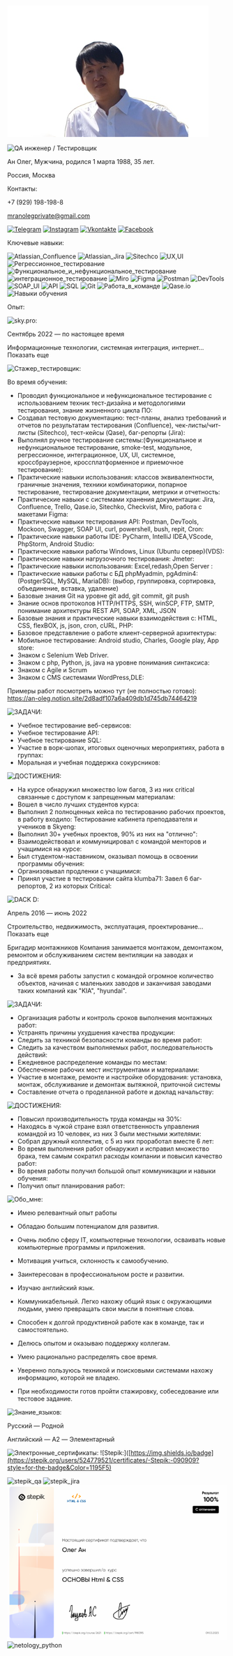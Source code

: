 ![Header](https://github.com/mranolegprivate/anoleg_rezume/blob/main/assets/rezume_1.jpg?raw=true)

![QA инженер / Тестировщик](https://img.shields.io/badge/-QA_инженер_/_Тестировщик:(web,_api,_frontend,_backend)-090909?style=for-the-badge&logoColor=47C5FB)


Ан Олег,
Мужчина,
родился 1 марта 1988, 35 лет.

Россия, Москва

Контакты:

+7 (929) 198-198-8

mranolegprivate@gmail.com

[![Telegram](https://img.shields.io/badge/-Telegram-090909?style=for-the-badge&logo=telegram&logoColor=27A0D9)](https://t.me/mrolegprivate)
[![Instagram](https://img.shields.io/badge/-Instagram-090909?style=for-the-badge&logo=instagram&logoColor=B4068E)](https://www.instagram.com/mranolegprivate)
[![Vkontakte](https://img.shields.io/badge/-Vkontakte-090909?style=for-the-badge&logo=Vk&logoColor=4F7DB3)](https://vk.com/mranolegprivate)
[![Facebook](https://img.shields.io/badge/-Facebook-090909?style=for-the-badge&logo=Facebook&logoColor=1195F5)](https://www.facebook.com/mranolegprivate)


Ключевые навыки:

![Atlassian_Confluence](https://img.shields.io/badge/-Atlassian_Confluence-090909?style=for-the-badge&logoColor=47C5FB)
![Atlassian_Jira](https://img.shields.io/badge/-Atlassian_Jira-090909?style=for-the-badge&logoColor=47C5FB)
![Sitechco](https://img.shields.io/badge/-Sitechco-090909?style=for-the-badge&logoColor=47C5FB)
![UX,UI](https://img.shields.io/badge/-UX,UI-090909?style=for-the-badge&logoColor=47C5FB)
![Регрессионное_тестирование](https://img.shields.io/badge/-Регрессионное_тестирование-090909?style=for-the-badge&logoColor=47C5FB)
![Функциональное_и_нефункциональное_тестирование](https://img.shields.io/badge/-Функциональное_и_нефункциональное_тестирование-090909?style=for-the-badge&logoColor=47C5FB)
![интеграционное_тестирование](https://img.shields.io/badge/-интеграционное_тестирование-090909?style=for-the-badge&logoColor=47C5FB)
![Miro](https://img.shields.io/badge/-Miro-090909?style=for-the-badge&logoColor=47C5FB)
![Figma](https://img.shields.io/badge/-Figma-090909?style=for-the-badge&logoColor=47C5FB)
![Postman](https://img.shields.io/badge/-Postman-090909?style=for-the-badge&logoColor=47C5FB)
![DevTools](https://img.shields.io/badge/-DevTools-090909?style=for-the-badge&logoColor=47C5FB)
![SOAP_UI](https://img.shields.io/badge/-SOAP_UI-090909?style=for-the-badge&logoColor=47C5FB)
![API](https://img.shields.io/badge/-API-090909?style=for-the-badge&logoColor=47C5FB)
![SQL](https://img.shields.io/badge/-SQL-090909?style=for-the-badge&logoColor=47C5FB)
![Git](https://img.shields.io/badge/-Git-090909?style=for-the-badge&logoColor=47C5FB)
![Работа_в_команде](https://img.shields.io/badge/-Работа_в_команде-090909?style=for-the-badge&logoColor=47C5FB)
![Qase.io](https://img.shields.io/badge/-Qase.io-090909?style=for-the-badge&logoColor=47C5FB)
![Навыки обучения](https://img.shields.io/badge/-Навыки_обучения-090909?style=for-the-badge&logoColor=47C5FB)

Опыт:

![sky.pro:](https://img.shields.io/badge/-Skyeng/Skypro_крупнейший_онлайн—университет:-090909?style=for-the-badge&Color=1195F5)

Сентябрь 2022 — по настоящее время

Информационные технологии, системная интеграция, интернет... Показать еще

![Стажер_тестировщик:](https://img.shields.io/badge/-Стажер_тестировщик:-090909?style=for-the-badge&Color=1195F5)

Во время обучения:

- Проводил функциональное и нефункциональное тестирование с использованием техник тест-дизайна и методологиями тестирования, знание жизненного цикла ПО:
- Создавал тестовую документацию: тест-планы, анализ требований и отчетов по результатам тестирования (Confluence), чек-листы/чит-листы (Sitechco), тест-кейсы (Qase), баг-репорты (Jira):
- Выполнял ручное тестирование системы:(Функциональное и нефункциональное тестирование, smoke-test, модульное, регрессионное, интеграционное, UX, UI, системное, кроссбраузерное, кроссплатформенное и приемочное тестирование):
- Практические навыки использования: классов эквивалентности, граничные значения, техники комбинаторики, попарное тестирование, тестирование документации, метрики и отчетность:
- Практические навыки с системами хранения документации: Jira, Confluence,
Trello, Qase.io, Sitechko, Checkvist, Miro, работа с макетами Figma:
- Практические навыки тестирования API: Postman, DevTools, Mockoon, Swagger, SOAP UI, curl, powershell, bush, repit, Cron:
- Практические навыки работы IDE: PyCharm, IntelliJ IDEA,VScode, PhpStorm, Android Studio:
- Практические навыки работы Windows, Linux (Ubuntu сервер)(VDS):
- Практические навыки нагрузочного тестирования: Jmeter:
- Практические навыки использования: Excel,redash,Open Server :
- Практические навыки работы с БД phpMyadmin, pgAdmin4: (PostgerSQL, MySQL, MariaDB): (выбор, группировка, сортировка, объединение, вставка, удаление)
- Базовые знания Git на уровне git add, git commit, git push
- Знание основ протоколов HTTP/HTTPS, SSH, winSCP, FTP, SMTP, понимание архитектуры REST API, SOAP, XML, JSON
- Базовые знания и практические навыки взаимодействия c: HTML, CSS, flexBOX, js, json, cron, cURL, PHP:
- Базовое представление о работе клиент-серверной архитектуры:
- Мобильное тестирование: Android studio, Charles, Google play, App store:
- Знаком с Selenium Web Driver.
- Знаком с php, Python, js, java на уровне понимания синтаксиса:
- Знаком с Agile и Scrum
- Знаком с CMS системами WordPress,DLE:

Примеры работ посмотреть можно тут (не полностью готово):
https://an-oleg.notion.site/2d8adf107a6a409db1d745db74464219

![ЗАДАЧИ:](https://img.shields.io/badge/-ЗАДАЧИ:-090909?style=for-the-badge&Color=1195F5)
- Учебное тестирование веб-сервисов:
- Учебное тестирование API:
- Учебное тестирование SQL:
- Участие в ворк-шопах, итоговых оценочных мероприятиях, работа в группах:
- Моральная и учебная поддержка сокурсников:

![ДОСТИЖЕНИЯ:](https://img.shields.io/badge/-ДОСТИЖЕНИЯ:-090909?style=for-the-badge&Color=1195F5)
- На курсе обнаружил множество low багов, 3 из них critical связанные с доступом к запрещенным материалам:
- Вошел в число лучших студентов курса:
- Выполнил 2 полноценных кейса по тестированию рабочих проектов, в работу входило: Тестирование кабинета преподавателя и учеников в Skyeng:
- Выполнил 30+ учебных проектов, 90% из них на "отлично":
- Взаимодействовал и коммуницировал с командой менторов и учащимися на курсе:
- Был студентом-наставником, оказывал помощь в освоении программы обучения:
- Организовывал продленки с учащимися:
- Принял участие в тестировании сайта klumba71: Завел 6 баг-репортов, 2 из которых Critical:


![DACK D:](https://img.shields.io/badge/-DACK_D,_Южная_Корея:-090909?style=for-the-badge&Color=1195F5)

Апрель 2016 — июнь 2022

Строительство, недвижимость, эксплуатация, проектирование... Показать еще

Бригадир монтажников
Компания занимается монтажом, демонтажом, ремонтом и обслуживанием систем вентиляции на заводах и предприятиях.
- За всё время работы запустил с командой огромное количество объектов, начиная с маленьких заводов и заканчивая заводами таких компаний как "KIA", "hyundai".

![ЗАДАЧИ:](https://img.shields.io/badge/-ЗАДАЧИ:-090909?style=for-the-badge&Color=1195F5)
- Организация работы и контроль сроков выполнения монтажных работ:
- Устранять причины ухудшения качества продукции:
- Следить за техникой безопасности команды во время работ:
- Следить за качеством выполняемых работ, последовательность действий:
- Ежедневное распределение команды по местам:
- Обеспечение рабочих мест инструментами и материалами:
- Участие в монтаже, ремонте и настройке оборудования: установка, монтаж, обслуживание и демонтаж вытяжной, приточной системы
- Составление отчета о проделанной работе и доклад начальству:

![ДОСТИЖЕНИЯ:](https://img.shields.io/badge/-ДОСТИЖЕНИЯ:-090909?style=for-the-badge&Color=1195F5)

- Повысил производительность труда команды на 30%:
- Находясь в чужой стране взял ответственность управления командой из 10 человек, из них 3 были местными жителями:
- Собрал дружный коллектив, с 5 из них проработал вместе 6 лет:
- Во время выполнения работ обнаружил и исправил множество брака, тем самым сократил расходы компании и повысил качество работ:
- Во время работы получил большой опыт коммуникации и навыки обучения:
- Получил опыт планирования работ:


![Обо_мне:](https://img.shields.io/badge/-Обо_мне:-090909?style=for-the-badge&Color=1195F5)

- Имею релевантный опыт работы
- Обладаю большим потенциалом для развития.
- Очень люблю сферу IT, компьютерные технологии, осваивать новые компьютерные программы и приложения.
- Мотивация учиться, склонность к самообучению.
- Заинтересован в профессиональном росте и развитии.
- Изучаю английский язык.
- Коммуникабельный. Легко нахожу общий язык с окружающими людьми, умею превращать свои мысли в понятные слова.
- Способен к долгой продуктивной работе как в команде, так и самостоятельно.
- Делюсь опытом и оказываю поддержку коллегам.
- Умею рационально распределять свое время.
- Уверенно пользуюсь техникой и поисковыми системами нахожу информацию, которой не владею.

- При необходимости готов пройти стажировку, собеседование или тестовое задание.

![Знание_языков:](https://img.shields.io/badge/-Знание_языков:-090909?style=for-the-badge&Color=1195F5)

Русский — Родной

Английский — A2 — Элементарный


![Электронные_сертификаты:](https://img.shields.io/badge/-Электронные_сертификаты:-090909?style=for-the-badge&Color=1195F5)
![Stepik:]([https://img.shields.io/badge](https://stepik.org/users/524779521/certificates/-Stepik:-090909?style=for-the-badge&Color=1195F5)


![stepik_qa](https://stepik.org/certificate/134e21593457b4e6004a4b7662f994f0e0b2fd59.png?resolution=low)
![stepik_jira](https://stepik.org/certificate/f1a70fa9a1e01fe4345118f83a894f73f62d6d61.png?resolution=low)
![stepik_html](https://github.com/mranolegprivate/anoleg_rezume/blob/main/assets/cb3cd983405a44d0139a959de1d9e8ef318bbb28.png?resolution=low)
![netology_python](https://u.netology.ru/backend/uploads/legacy/shared_diplomas/image/212575/b6507cbb53e268fcf74f740f0bbebfc6.png?ts=1667917309)
